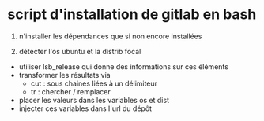 # script d'installation de gitlab en bash

1. n'installer les dépendances que si non encore installées

2. détecter l'os ubuntu et la distrib focal
  * utiliser lsb_release qui donne des informations sur ces éléments
  * transformer les résultats via 
     - cut : sous chaines liées à un délimiteur
     - tr : chercher / remplacer
  * placer les valeurs dans les variables os et dist
  * injecter ces variables dans l'url du dépôt

